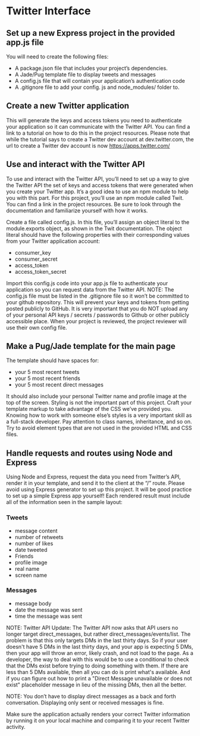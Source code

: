 # Twitter Interface

## Set up a new Express project in the provided app.js file
You will need to create the following files:
- A package.json file that includes your project’s dependencies.
- A Jade/Pug template file to display tweets and messages
- A config.js file that will contain your application’s authentication code
- A .gitignore file to add your config. js and node_modules/ folder to.

## Create a new Twitter application
This will generate the keys and access tokens you need to authenticate your application so it can communicate with the Twitter API. You can find a link to a tutorial on how to do this in the project resources. Please note that while the tutorial says to create a Twitter dev account at dev.twitter.com, the url to create a Twitter dev account is now https://apps.twitter.com/

## Use and interact with the Twitter API
To use and interact with the Twitter API, you’ll need to set up a way to give the Twitter API the set of keys and access tokens that were generated when you create your Twitter app. It’s a good idea to use an npm module to help you with this part. For this project, you’ll use an npm module called Twit. You can find a link in the project resources. Be sure to look through the documentation and familiarize yourself with how it works.

Create a file called config.js. In this file, you’ll assign an object literal to the module.exports object, as shown in the Twit documentation. The object literal should have the following properties with their corresponding values from your Twitter application account:
- consumer_key
- consumer_secret
- access_token
- access_token_secret

Import this config.js code into your app.js file to authenticate your application so you can request data from the Twitter API.
NOTE: The config.js file must be listed in the .gitignore file so it won’t be committed to your github repository. This will prevent your keys and tokens from getting posted publicly to GitHub. It is very important that you do NOT upload any of your personal API keys / secrets / passwords to Github or other publicly accessible place. When your project is reviewed, the project reviewer will use their own config file.

## Make a Pug/Jade template for the main page
The template should have spaces for:
- your 5 most recent tweets
- your 5 most recent friends
- your 5 most recent direct messages

It should also include your personal Twitter name and profile image at the top of the screen.
Styling is not the important part of this project. Craft your template markup to take advantage of the CSS we’ve provided you. Knowing how to work with someone else’s styles is a very important skill as a full-stack developer. Pay attention to class names, inheritance, and so on. Try to avoid element types that are not used in the provided HTML and CSS files.

## Handle requests and routes using Node and Express
Using Node and Express, request the data you need from Twitter’s API, render it in your template, and send it to the client at the “/” route. Please avoid using Express generator to set up this project. It will be good practice to set up a simple Express app yourself!
Each rendered result must include all of the information seen in the sample layout:
### Tweets
- message content
- number of retweets
- number of likes
- date tweeted
- Friends
- profile image
- real name
- screen name

### Messages
- message body
- date the message was sent
- time the message was sent

NOTE: Twitter API Update: The Twitter API now asks that API users no longer target direct_messages, but rather direct_messages/events/list. The problem is that this only targets DMs in the last thirty days. So if your user doesn't have 5 DMs in the last thirty days, and your app is expecting 5 DMs, then your app will throw an error, likely crash, and not load to the page. As a developer, the way to deal with this would be to use a conditional to check that the DMs exist before trying to doing something with them. If there are less than 5 DMs available, then all you can do is print what's available. And if you can figure out how to print a "Direct Message unavailable or does not exist" placeholder message in lieu of the missing DMs, then all the better.

NOTE: You don’t have to display direct messages as a back and forth conversation. Displaying only sent or received messages is fine.

Make sure the application actually renders your correct Twitter information by running it on your local machine and comparing it to your recent Twitter activity.
